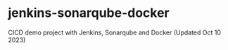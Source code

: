 # jenkins-sonarqube-docker
CICD demo project with Jenkins, Sonarqube and Docker
(Updated Oct 10 2023)
